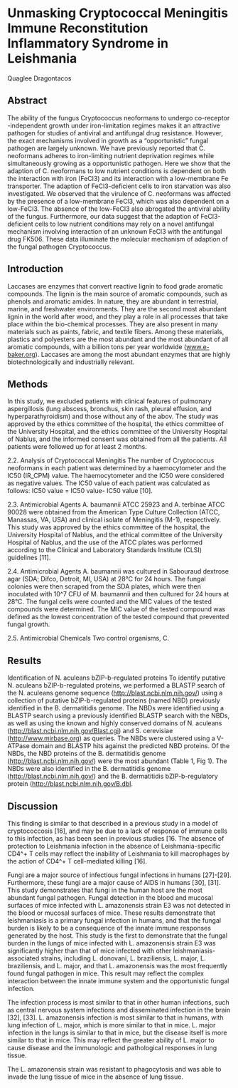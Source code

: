 # Unmasking Cryptococcal Meningitis Immune Reconstitution Inflammatory Syndrome in Leishmania
Quaglee Dragontacos


## Abstract
The ability of the fungus Cryptococcus neoformans to undergo co-receptor -independent growth under iron-limitation regimes makes it an attractive pathogen for studies of antiviral and antifungal drug resistance. However, the exact mechanisms involved in growth as a “opportunistic” fungal pathogen are largely unknown. We have previously reported that C. neoformans adheres to iron-limiting nutrient deprivation regimes while simultaneously growing as a opportunistic pathogen. Here we show that the adaption of C. neoformans to low nutrient conditions is dependent on both the interaction with iron (FeCl3) and its interaction with a low-membrane Fe transporter. The adaption of FeCl3-deficient cells to iron starvation was also investigated. We observed that the virulence of C. neoformans was affected by the presence of a low-membrane FeCl3, which was also dependent on a low-FeCl3. The absence of the low-FeCl3 also abrogated the antiviral ability of the fungus. Furthermore, our data suggest that the adaption of FeCl3-deficient cells to low nutrient conditions may rely on a novel antifungal mechanism involving interaction of an unknown FeCl3 with the antifungal drug FK506. These data illuminate the molecular mechanism of adaption of the fungal pathogen Cryptococcus.


## Introduction
Laccases are enzymes that convert reactive lignin to food grade aromatic compounds. The lignin is the main source of aromatic compounds, such as phenols and aromatic amides. In nature, they are abundant in terrestrial, marine, and freshwater environments. They are the second most abundant lignin in the world after wood, and they play a role in all processes that take place within the bio-chemical processes. They are also present in many materials such as paints, fabric, and textile fibers. Among these materials, plastics and polyesters are the most abundant and the most abundant of all aromatic compounds, with a billion tons per year worldwide (www.e-baker.org). Laccases are among the most abundant enzymes that are highly biotechnologically and industrially relevant.


## Methods

In this study, we excluded patients with clinical features of pulmonary aspergillosis (lung abscess, bronchus, skin rash, pleural effusion, and hyperparathyroidism) and those without any of the abov. The study was approved by the ethics committee of the hospital, the ethics committee of the University Hospital, and the ethics committee of the University Hospital of Nablus, and the informed consent was obtained from all the patients. All patients were followed up for at least 2 months.

2.2. Analysis of Cryptococcal Meningitis
The number of Cryptococcus neoformans in each patient was determined by a haemocytometer and the IC50 (IR_CPM) value. The haemocytometer and the IC50 were considered as negative values. The IC50 value of each patient was calculated as follows: IC50 value = IC50 value- IC50 value [10].

2.3. Antimicrobial Agents
A. baumannii ATCC 25923 and A. terbinae ATCC 90028 were obtained from the American Type Culture Collection (ATCC, Manassas, VA, USA) and clinical isolate of Meningitis (M-1), respectively. This study was approved by the ethics committee of the hospital, the University Hospital of Nablus, and the ethical committee of the University Hospital of Nablus, and the use of the ATCC plates was performed according to the Clinical and Laboratory Standards Institute (CLSI) guidelines [11].

2.4. Antimicrobial Agents
A. baumannii was cultured in Sabouraud dextrose agar (SDA; Difco, Detroit, MI, USA) at 28°C for 24 hours. The fungal colonies were then scraped from the SDA plates, which were then inoculated with 10^7 CFU of M. baumannii and then cultured for 24 hours at 28°C. The fungal cells were counted and the MIC values of the tested compounds were determined. The MIC value of the tested compound was defined as the lowest concentration of the tested compound that prevented fungal growth.

2.5. Antimicrobial Chemicals
Two control organisms, C.


## Results
Identification of N. aculeans bZIP-b-regulated proteins
To identify putative N. aculeans bZIP-b-regulated proteins, we performed a BLASTP search of the N. aculeans genome sequence (http://blast.ncbi.nlm.nih.gov/) using a collection of putative bZIP-b-regulated proteins (named NBD) previously identified in the B. dermatitidis genome. The NBDs were identified using a BLASTP search using a previously identified BLASTP search with the NBDs, as well as using the known and highly conserved domains of N. aculeans (http://blast.ncbi.nlm.nih.gov/Blast.cgi) and S. cerevisiae (http://www.mirbase.org) as queries. The NBDs were clustered using a V-ATPase domain and BLASTP hits against the predicted NBD proteins. Of the NBDs, the NBD proteins of the B. dermatitidis genome (http://blast.ncbi.nlm.nih.gov/) were the most abundant (Table 1, Fig 1). The NBDs were also identified in the B. dermatitidis genome (http://blast.ncbi.nlm.nih.gov/) and the B. dermatitidis bZIP-b-regulatory protein (http://blast.ncbi.nlm.nih.gov/B.dbl.


## Discussion
This finding is similar to that described in a previous study in a model of cryptococcosis [16], and may be due to a lack of response of immune cells to this infection, as has been seen in previous studies [16. The absence of protection to Leishmania infection in the absence of Leishmania-specific CD4^+ T cells may reflect the inability of Leishmania to kill macrophages by the action of CD4^+ T cell-mediated killing [16].

Fungi are a major source of infectious fungal infections in humans [27]-[29]. Furthermore, these fungi are a major cause of AIDS in humans [30], [31]. This study demonstrates that fungi in the human host are the most abundant fungal pathogen. Fungal detection in the blood and mucosal surfaces of mice infected with L. amazonensis strain E3 was not detected in the blood or mucosal surfaces of mice. These results demonstrate that leishmaniasis is a primary fungal infection in humans, and that the fungal burden is likely to be a consequence of the innate immune responses generated by the host. This study is the first to demonstrate that the fungal burden in the lungs of mice infected with L. amazonensis strain E3 was significantly higher than that of mice infected with other leishmaniasis-associated strains, including L. donovani, L. braziliensis, L. major, L. braziliensis, and L. major, and that L. amazonensis was the most frequently found fungal pathogen in mice. This result may reflect the complex interaction between the innate immune system and the opportunistic fungal infection.

The infection process is most similar to that in other human infections, such as central nervous system infections and disseminated infection in the brain [32], [33]. L. amazonensis infection is most similar to that in humans, with lung infection of L. major, which is more similar to that in mice. L. major infection in the lungs is similar to that in mice, but the disease itself is more similar to that in mice. This may reflect the greater ability of L. major to cause disease and the immunologic and pathological responses in lung tissue.

The L. amazonensis strain was resistant to phagocytosis and was able to invade the lung tissue of mice in the absence of lung tissue.
